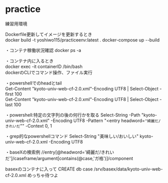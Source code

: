 # practice

練習用環境  

Dockerfile更新してイメージを更新するとき  
docker build -t yoshiwo115/practiceenv:latest .
docker-compose up --build  

・コンテナ稼働状況確認
docker ps -a

・コンテナ内に入るとき  
docker exec -it containerID /bin/bash  
dockerのCLIでコマンド操作、ファイル実行  
  
・powershellでのheadとtail  
Get-Content "kyoto-univ-web-cf-2.0.xml"-Encoding UTF8 | Select-Object -first 100  
Get-Content "kyoto-univ-web-cf-2.0.xml"-Encoding UTF8 | Select-Object -last 100 

・powershell:特定の文字列の後の何行かを取る 
Select-String -Path "kyoto-univ-web-cf-2.0.xml" -Encoding UTF8 -Pattern "<entry headword=`"綺麗だ/きれいだ`"" -Context 0, 1 

・grep的なpowershellコマンド
Select-String "美味しい/おいしい" kyoto-univ-web-cf-2.0.xml -Encoding UTF8  

・baseXの検索例 
//entry[@headword='綺麗だ/きれいだ']/caseframe/argument[contains(@case,'ガ格')]/component

basexのコンテナに入って 
CREATE db case /srv/basex/data/kyoto-univ-web-cf-2.0.xml 
めっちゃ待つよ